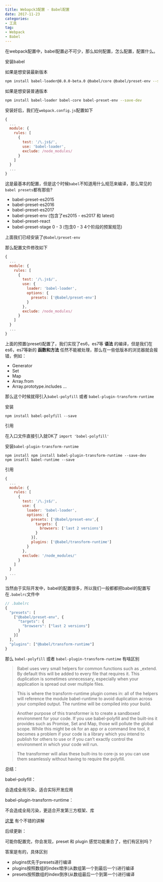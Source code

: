 ```yaml
---
title: Webapck3配置 - Babel配置
date: 2017-11-23
categories:
- 工具
tag: 
- Webpack
- Babel
---
```


在webpack配置中，babel配置必不可少，那么如何配置，怎么配置，配置什么。

安装babel

如果是想安装最新版本

```bash
npm install babel-loader@8.0.0-beta.0 @babel/core @babel/preset-env --save-dev
```

如果是想安装普通版本

```bash
npm install babel-loader babel-core babel-preset-env --save-dev
```
<!-- more -->
安装好后，我们在`webpack.config.js`配置如下

```js
{
  ...
  module: {
    rules: [
      {
        test: '/\.js$/',
        use: 'babel-loader',
        exclude: /node_modules/
      }
    ]
  }
  ...
}
```

这是最基本的配置，但是这个时候`babel`不知道用什么规范来编译，那么常见的`babel presets`都有那些?

- babel-preset-es2015
- babel-preset-es2016
- babel-preset-es2017
- babel-preset-env (包含了es2015 - es2017 和 latest)
- babel-preset-react
- babel-preset-stage 0 - 3 (包含0 - 3 4个阶段的预案规范)

上面我们已经安装了`@babel/preset-env`

那么配置文件修改如下
```js
{
  ...
  module: {
    rules: [
      {
        test: '/\.js$/',
        use: {
          loader: 'babel-loader',
          options: {
            presets: ['@babel/preset-env']
          }
        },
        exclude: /node_modules/
      }
    ]
  }
  ...
}
```

上面的预置(preset)配置了，我们实现了es6，es7等 **语法** 的编译，但是我们在es6，es7等新的 **函数和方法** 任然不能被处理，那么在一些低版本的浏览器就会报错，例如：

- Generator
- Set
- Map
- Array.from
- Array.prototype.includes
...

那么这个时候就得引入`babel-polyfill` 或者 `babel-plugin-transform-runtime`

安装

```
npm install babel-polyfill --save
```

引用

在入口文件直接引入就OK了 `import 'babel-polyfill'`

安装`babel-plugin-transform-runtime`

```
npm install npm install babel-plugin-transform-runtime --save-dev
npm insatll babel-runtime --save
```

引用

```js
{
  ...
  module: {
    rules: [
      {
        test: '/\.js$/',
        use: {
          loader: 'babel-loader',
          options: {
            presets: ['@babel/preset-env',{
              targets: {
                browsers: ['last 2 versions']            
              }
            }],
            plugins: ['@babel/transform-runtime']
          }
        },
        exclude: '/node_modules/'
      }
    ]
  }
  ...
}
```

当然由于实际开发中，babel的配置很多，所以我们一般都都把babel的配置写在`.babelrc`文件中

```js
// .babelrc
{
  "presets": [
    ["@babel/preset-env", {
      "targets": {
        "browsers": ["last 2 versions"]
      }
    }]
  ],
  "plugins": ["@babel/transform-runtime"]
}
```

那么 `babel-polyfill` 或者 `babel-plugin-transform-runtime` 有啥区别

> Babel uses very small helpers for common functions such as _extend. By default this will be added to every file that requires it. This duplication is sometimes unnecessary, especially when your application is spread out over multiple files.

> This is where the transform-runtime plugin comes in: all of the helpers will reference the module babel-runtime to avoid duplication across your compiled output. The runtime will be compiled into your build.

> Another purpose of this transformer is to create a sandboxed environment for your code. If you use babel-polyfill and the built-ins it provides such as Promise, Set and Map, those will pollute the global scope. While this might be ok for an app or a command line tool, it becomes a problem if your code is a library which you intend to publish for others to use or if you can’t exactly control the environment in which your code will run.

> The transformer will alias these built-ins to core-js so you can use them seamlessly without having to require the polyfill.

总结：

babel-polyfill：

会造成全局污染，适合实际开发应用

babel-plugin-transform-runtime：

不会造成全局污染，更适合开发第三方框架、库

[这里](https://segmentfault.com/q/1010000005596587?from=singlemessage&isappinstalled=1) 有个不错的讲解

后续更新：

可能你配置完，你会发现，preset 和 plugin 感觉功能重合了，他们有区别吗？

答案是有的，具体区别

- plugins优先于presets进行编译
- plugins按照数组的index增序(从数组第一个到最后一个)进行编译
- presets按照数组的index倒序(从数组最后一个到第一个)进行编译